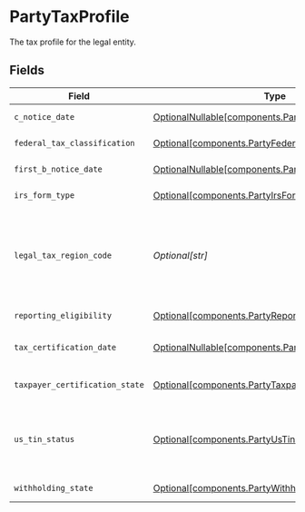# PartyTaxProfile

The tax profile for the legal entity.


## Fields

| Field                                                                                                              | Type                                                                                                               | Required                                                                                                           | Description                                                                                                        | Example                                                                                                            |
| ------------------------------------------------------------------------------------------------------------------ | ------------------------------------------------------------------------------------------------------------------ | ------------------------------------------------------------------------------------------------------------------ | ------------------------------------------------------------------------------------------------------------------ | ------------------------------------------------------------------------------------------------------------------ |
| `c_notice_date`                                                                                                    | [OptionalNullable[components.PartyCNoticeDate]](../../models/components/partycnoticedate.md)                       | :heavy_minus_sign:                                                                                                 | C Notice date.                                                                                                     |                                                                                                                    |
| `federal_tax_classification`                                                                                       | [Optional[components.PartyFederalTaxClassification]](../../models/components/partyfederaltaxclassification.md)     | :heavy_minus_sign:                                                                                                 | Federal tax classification.                                                                                        | C_CORPORATION                                                                                                      |
| `first_b_notice_date`                                                                                              | [OptionalNullable[components.PartyFirstBNoticeDate]](../../models/components/partyfirstbnoticedate.md)             | :heavy_minus_sign:                                                                                                 | Initial B Notice date.                                                                                             |                                                                                                                    |
| `irs_form_type`                                                                                                    | [Optional[components.PartyIrsFormType]](../../models/components/partyirsformtype.md)                               | :heavy_minus_sign:                                                                                                 | IRS form type.                                                                                                     | W_8                                                                                                                |
| `legal_tax_region_code`                                                                                            | *Optional[str]*                                                                                                    | :heavy_minus_sign:                                                                                                 | Legal tax region must be "US" if provided W-9, otherwise must be a non-US country.                                 | US                                                                                                                 |
| `reporting_eligibility`                                                                                            | [Optional[components.PartyReportingEligibility]](../../models/components/partyreportingeligibility.md)             | :heavy_minus_sign:                                                                                                 | Tax reporting eligibility.                                                                                         | ELIGIBLE                                                                                                           |
| `tax_certification_date`                                                                                           | [OptionalNullable[components.PartyTaxCertificationDate]](../../models/components/partytaxcertificationdate.md)     | :heavy_minus_sign:                                                                                                 | Tax Certification date.                                                                                            |                                                                                                                    |
| `taxpayer_certification_state`                                                                                     | [Optional[components.PartyTaxpayerCertificationState]](../../models/components/partytaxpayercertificationstate.md) | :heavy_minus_sign:                                                                                                 | Taxpayer certification status.                                                                                     | CERTIFIED                                                                                                          |
| `us_tin_status`                                                                                                    | [Optional[components.PartyUsTinStatus]](../../models/components/partyustinstatus.md)                               | :heavy_minus_sign:                                                                                                 | United States Individual Taxpayer Identification Number (ITIN) status.                                             | PASSING                                                                                                            |
| `withholding_state`                                                                                                | [Optional[components.PartyWithholdingState]](../../models/components/partywithholdingstate.md)                     | :heavy_minus_sign:                                                                                                 | B/C Notice status.                                                                                                 | FIRST_B_NOTICE_RECEIVED                                                                                            |